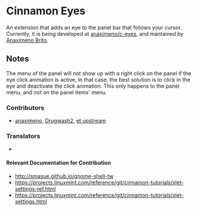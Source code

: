 # Cinnamon Eyes

An extension that adds an eye to the panel bar that follows your cursor.
Currently, it is being developed at [anaximeno/c-eyes](https://github.com/anaximeno/c-eyes),
and mantained by [Anaxímeno Brito](https://github.com/anaximeno).

## Notes

The menu of the panel will not show up with a right click on the panel if the eye click animation is active, in that case, the best solution is to click in the eye and deactivate the click animation. This only happens to the panel menu, and not on the panel items' menu.

### Contributors

<!-- NOTE: If you did contribute to this applet, you can add your github username as a link to you profile address (optional) in the list bellow. Please add your name before the last one `et upstream`. -->

- [anaximeno](https://github.com/anaximeno), [Drugwash2](https://github.com/Drugwash2), [et upstream](https://github.com/alexeylovchikov/eye-extended-shell-extension/graphs/contributors)


### Translators

<!-- NOTE: If you did help translating this applet, you can add your github username as a link to you profile address (optional) in the list bellow. -->

- 


#### Relevant Documentation for Contribution

* http://smasue.github.io/gnome-shell-tw
* https://projects.linuxmint.com/reference/git/cinnamon-tutorials/xlet-settings-ref.html
* https://projects.linuxmint.com/reference/git/cinnamon-tutorials/xlet-settings.html
